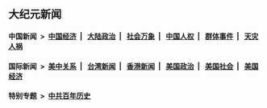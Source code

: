 ## 大纪元新闻

#### 中国新闻 &nbsp;>&nbsp; [中国经济](indexes/ncid283/README.md?03220845) &nbsp;| &nbsp; [大陆政治](indexes/ncid277/README.md?03220845) &nbsp;| &nbsp; [社会万象](indexes/ncid282/README.md?03220845) &nbsp;| &nbsp; [中国人权](indexes/ncid278/README.md?03220845) &nbsp;| &nbsp; [群体事件](indexes/ncid279/README.md?03220845) &nbsp;| &nbsp; [天灾人祸](indexes/ncid280/README.md?03220845)

#### 国际新闻 &nbsp;>&nbsp; [美中关系](indexes/nf1412576/README.md?03220845) &nbsp;| &nbsp; [台湾新闻](indexes/ncid1349361/README.md?03220845) &nbsp;| &nbsp; [香港新闻](indexes/ncid1349362/README.md?03220845) &nbsp;| &nbsp; [美国政治](indexes/ncid1078159/README.md?03220845) &nbsp;| &nbsp; [美国社会](indexes/ncid1078160/README.md?03220845) &nbsp;| &nbsp; [美国经济](indexes/ncid1078158/README.md?03220845)

#### 特别专题 &nbsp;>&nbsp; [中共百年历史](https://github.com/epoch-news/epoch-special/blob/master/README.md?03220845)  
